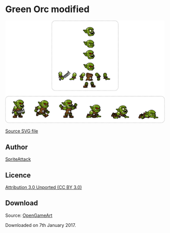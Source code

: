# Green Orc modified

![Green Orc modified](greenorc_modified.png)

[Source SVG file](greenorc_modified.svg)

## Author

[SpriteAttack](http://opengameart.org/users/spriteattack)

## Licence

[Attribution 3.0 Unported (CC BY 3.0)](https://creativecommons.org/licenses/by/3.0/)

## Download

Source: [OpenGameArt](http://opengameart.org/content/sideview-character-updated-orc)

Downloaded on 7th January 2017.
